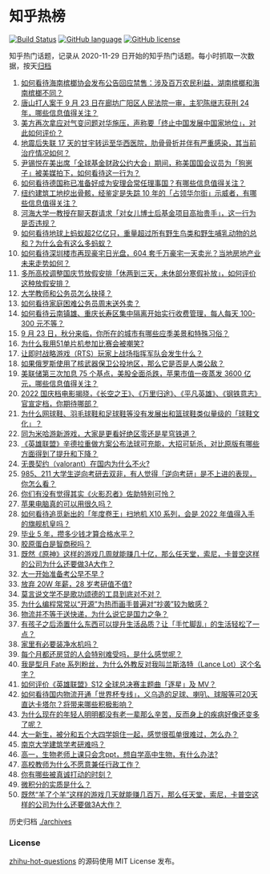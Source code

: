 # 知乎热榜
[![Build Status](https://github.com/ToWeLong/zhihu-hot-questions/workflows/CI/badge.svg)](https://github.com/ToWeLong/zhihu-hot-questions/actions)
[![GitHub language](https://img.shields.io/badge/language-golang-orange.svg)](https://golang.org/)
[![GitHub license](https://img.shields.io/github/license/ToWeLong/zhihu-hot-questions)](https://github.com/ToWeLong/zhihu-hot-questions/blob/main/LICENSE)

知乎热门话题，记录从 2020-11-29 日开始的知乎热门话题。每小时抓取一次数据，按天[归档](./archives)

<!-- BEGIN -->

1. [如何看待海南槟榔协会发布公告回应禁售：涉及百万农民利益，湖南槟榔和海南槟榔不同？](https://www.zhihu.com/question/554816535)
1. [唐山打人案于 9 月 23 日在廊坊广阳区人民法院一审，主犯陈继志获刑 24 年，哪些信息值得关注？](https://www.zhihu.com/question/554888442)
1. [美方再次拿应对气变问题对华施压，声称要「终止中国发展中国家地位」，对此如何评价？](https://www.zhihu.com/question/555005815)
1. [地震后失联 17 天的甘宇转运至华西医院，肋骨骨折并伴有严重感染，其当前治疗情况如何？](https://www.zhihu.com/question/554840734)
1. [尹锡悦在美出席「全球基金财政公约大会」期间，称美国国会议员为「狗崽子」被美媒拍下，如何看待这一行为？](https://www.zhihu.com/question/554969874)
1. [如何看待德国称已准备好成为安理会常任理事国？有哪些信息值得关注？](https://www.zhihu.com/question/554981555)
1. [纽约建筑工地挖出骨骸，经鉴定是失踪 10 年的「占领华尔街」示威者，有哪些信息值得关注？](https://www.zhihu.com/question/554666451)
1. [河海大学一教授在聊天群请求「对女儿博士后基金项目高抬贵手」，这一行为是否违规？](https://www.zhihu.com/question/554673659)
1. [如何看待地球上蚂蚁超2亿亿只，重量超过所有野生鸟类和野生哺乳动物的总和？为什么会有这么多蚂蚁？](https://www.zhihu.com/question/554574296)
1. [如何看待深圳楼市再现豪宅日光盘，604 套千万豪宅一天卖光？当地房地产业未来走势如何？](https://www.zhihu.com/question/555035037)
1. [多所高校调整国庆节放假安排「休两到三天，未休部分寒假补放」，如何评价这种放假安排？](https://www.zhihu.com/question/555037671)
1. [大学教师和公务员怎么抉择？](https://www.zhihu.com/question/548070298)
1. [如何看待家庭困难公务员周末送外卖？](https://www.zhihu.com/question/309501340)
1. [如何看待云南镇雄、重庆长寿区集中隔离开始实行收费管理，每人每天 100-300 元不等？](https://www.zhihu.com/question/554998288)
1. [9 月 23 日，秋分来临，你所在的城市有哪些应季美景和特殊习俗？](https://www.zhihu.com/question/555035216)
1. [为什么我用51单片机参加比赛会被嘲笑?](https://www.zhihu.com/question/494717956)
1. [让即时战略游戏（RTS）玩家上战场指挥军队会发生什么？](https://www.zhihu.com/question/509285003)
1. [如果俄罗斯使用了核武器保卫公投地区，那么它是否是人类公敌？](https://www.zhihu.com/question/555035490)
1. [美联储第三次加息 75 个基点，美股全面杀跌，苹果市值一夜蒸发 3600 亿元，哪些信息值得关注？](https://www.zhihu.com/question/554825087)
1. [2022 国庆档电影揭晓，《长空之王》、《万里归途》、《平凡英雄》、《钢铁意志》官宣定档，你期待哪部？](https://www.zhihu.com/question/555058868)
1. [为什么网球鞋、羽毛球鞋和足球鞋等没有发展出和篮球鞋类似量级的「球鞋文化」？](https://www.zhihu.com/question/553393428)
1. [同为米哈游新游戏，大家是更看好绝区零还是星穹铁道？](https://www.zhihu.com/question/547739952)
1. [《英雄联盟》辛德拉重做方案公布法球可充能，大招可斩杀，对比原版有哪些方面得到了提升和下降？](https://www.zhihu.com/question/554717933)
1. [无畏契约（valorant）在国内为什么不火?](https://www.zhihu.com/question/459682793)
1. [985、211 大学生逆向考研去双非，有人觉得「逆向考研」是不上进的表现，你怎么看？](https://www.zhihu.com/question/554135399)
1. [你们有没有觉得其实《火影忍者》佐助特别可怜？](https://www.zhihu.com/question/67071171)
1. [苹果电脑真的可以用很久吗？](https://www.zhihu.com/question/549949270)
1. [如何看待追觅新出的「年度卷王」扫地机 X10 系列，会是 2022 年值得入手的旗舰机皇吗？](https://www.zhihu.com/question/554952420)
1. [毕业 5 年，攒多少钱才算合格水平？](https://www.zhihu.com/question/551165940)
1. [胶原蛋白是智商税吗？](https://www.zhihu.com/question/544370804)
1. [既然《原神》这样的游戏几周就能赚几十亿，那么任天堂，索尼，卡普空这样的公司为什么还要做3A大作？](https://www.zhihu.com/question/554983624)
1. [大一开始准备考公早不早 ?](https://www.zhihu.com/question/554844823)
1. [放弃 20W 年薪，28 岁考研值不值?](https://www.zhihu.com/question/554183600)
1. [莫言说文学不是歌功颂德的工具到底对不对？](https://www.zhihu.com/question/545289550)
1. [为什么编程常常以“开源”为热而画手普遍对“抄袭”较为敏感？](https://www.zhihu.com/question/33596746)
1. [物流并不等于送快递，为什么说它是国力之争？](https://www.zhihu.com/question/555006474)
1. [有孩子之后添置什么东西可以提升生活品质？让「手忙脚乱」的生活轻松了一点？](https://www.zhihu.com/question/267087627)
1. [家里有必要装净水机吗？](https://www.zhihu.com/question/33283714)
1. [每个月都还房贷的人会特别难受吗，是什么感觉呢？](https://www.zhihu.com/question/486485249)
1. [我是型月 Fate 系列粉丝，为什么外教反对我叫兰斯洛特（Lance Lot）这个名字？](https://www.zhihu.com/question/434809623)
1. [如何评价《英雄联盟》S12 全球总决赛主题曲「逐星」及 MV？](https://www.zhihu.com/question/555012475)
1. [如何看待国内物流开通「世界杯专线」，义乌造的足球、喇叭、球服等可20天直达卡塔尔？将带来哪些积极影响？](https://www.zhihu.com/question/554964148)
1. [为什么现在的年轻人明明都没有老一辈那么辛苦，反而身上的疾病好像还变多了呢？](https://www.zhihu.com/question/458382123)
1. [大一新生，被分和五个大四学姐住一起，感觉很孤单很难过，怎么办？](https://www.zhihu.com/question/554911451)
1. [南京大学建筑学考研难吗？](https://www.zhihu.com/question/41880202)
1. [高一，生物老师上课只会念ppt，想自学高中生物，有什么办法?](https://www.zhihu.com/question/552746777)
1. [高校教师为什么不愿意兼任行政工作？](https://www.zhihu.com/question/267465810)
1. [你有哪些被真诚打动的时刻？](https://www.zhihu.com/question/554720236)
1. [微积分的实质是什么？](https://www.zhihu.com/question/27158966)
1. [既然“羊了个羊”这样的游戏几天就能赚几百万，那么任天堂，索尼，卡普空这样的公司为什么还要做3A大作？](https://www.zhihu.com/question/554283221)

<!-- END -->

历史归档 [./archives](./archives)


### License
[zhihu-hot-questions](https://github.com/towelong/zhihu-hot-questions) 的源码使用 MIT License 发布。